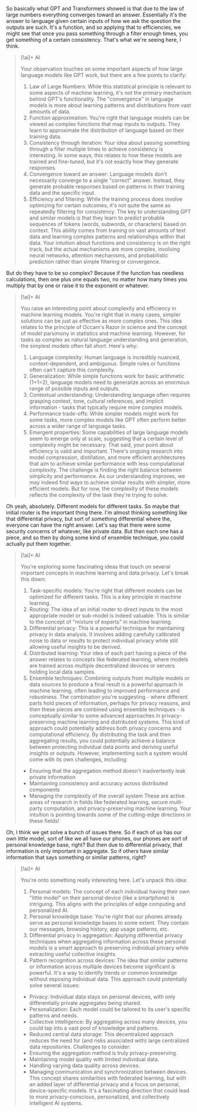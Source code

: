 So basically what GPT and Transformers showed is that due to the law of large numbers everything converges toward an answer. Essentially it's the answer to language given certain inputs of how we ask the question the outputs are such. It's a function, and so applying that to efficiencies, we might see that once you pass something through a filter enough times, you get something of a certain consistency. That's what we're seeing here, I think.
> [!ai]+ AI
>
> Your observation touches on some important aspects of how large language models like GPT work, but there are a few points to clarify:
> 1. Law of Large Numbers: While this statistical principle is relevant to some aspects of machine learning, it's not the primary mechanism behind GPT's functionality. The "convergence" in language models is more about learning patterns and distributions from vast amounts of data.
> 2. Function approximation: You're right that language models can be viewed as complex functions that map inputs to outputs. They learn to approximate the distribution of language based on their training data.
> 3. Consistency through iteration: Your idea about passing something through a filter multiple times to achieve consistency is interesting. In some ways, this relates to how these models are trained and fine-tuned, but it's not exactly how they generate responses.
> 4. Convergence toward an answer: Language models don't necessarily converge to a single "correct" answer. Instead, they generate probable responses based on patterns in their training data and the specific input.
> 5. Efficiency and filtering: While the training process does involve optimizing for certain outcomes, it's not quite the same as repeatedly filtering for consistency.
> The key to understanding GPT and similar models is that they learn to predict probable sequences of tokens (words, subwords, or characters) based on context. This ability comes from training on vast amounts of text data and learning complex patterns and relationships within that data.
> Your intuition about functions and consistency is on the right track, but the actual mechanisms are more complex, involving neural networks, attention mechanisms, and probabilistic prediction rather than simple filtering or convergence.

But do they have to be so complex? Because if the function has needless calculations, then one plus one equals two, no matter how many times you multiply that by one or raise it to the exponent or whatever.
> [!ai]+ AI
>
> You raise an interesting point about complexity and efficiency in machine learning models. You're right that in many cases, simpler solutions can be just as effective as more complex ones. This idea relates to the principle of Occam's Razor in science and the concept of model parsimony in statistics and machine learning.
> However, for tasks as complex as natural language understanding and generation, the simplest models often fall short. Here's why:
> 1. Language complexity: Human language is incredibly nuanced, context-dependent, and ambiguous. Simple rules or functions often can't capture this complexity.
> 2. Generalization: While simple functions work for basic arithmetic (1+1=2), language models need to generalize across an enormous range of possible inputs and outputs.
> 3. Contextual understanding: Understanding language often requires grasping context, tone, cultural references, and implicit information - tasks that typically require more complex models.
> 4. Performance trade-offs: While simpler models might work for some tasks, more complex models like GPT often perform better across a wider range of language tasks.
> 5. Emergent properties: Some capabilities of large language models seem to emerge only at scale, suggesting that a certain level of complexity might be necessary.
> That said, your point about efficiency is valid and important. There's ongoing research into model compression, distillation, and more efficient architectures that aim to achieve similar performance with less computational complexity.
> The challenge is finding the right balance between simplicity and performance. As our understanding improves, we may indeed find ways to achieve similar results with simpler, more efficient models. But for now, the complexity of these models reflects the complexity of the task they're trying to solve.

 Oh yeah, absolutely. Different models for different tasks. So maybe that initial router is the important thing there. I'm almost thinking something like that differential privacy, but sort of something differential where the, everyone can have the right answer. Let's say that there were some security concerns of whatever, like private data. But then each one has a piece, and so then by doing some kind of ensemble technique, you could actually put them together.
> [!ai]+ AI
>
> You're exploring some fascinating ideas that touch on several important concepts in machine learning and data privacy. Let's break this down:
> 1. Task-specific models: You're right that different models can be optimized for different tasks. This is a key principle in machine learning.
> 2. Routing: The idea of an initial router to direct inputs to the most appropriate model or sub-model is indeed valuable. This is similar to the concept of "mixture of experts" in machine learning.
> 3. Differential privacy: This is a powerful technique for maintaining privacy in data analysis. It involves adding carefully calibrated noise to data or results to protect individual privacy while still allowing useful insights to be derived.
> 4. Distributed learning: Your idea of each part having a piece of the answer relates to concepts like federated learning, where models are trained across multiple decentralized devices or servers holding local data samples.
> 5. Ensemble techniques: Combining outputs from multiple models or data sources to produce a final result is a powerful approach in machine learning, often leading to improved performance and robustness.
> The combination you're suggesting - where different parts hold pieces of information, perhaps for privacy reasons, and then these pieces are combined using ensemble techniques - is conceptually similar to some advanced approaches in privacy-preserving machine learning and distributed systems.
> This kind of approach could potentially address both privacy concerns and computational efficiency. By distributing the task and then aggregating results, you could potentially achieve a balance between protecting individual data points and deriving useful insights or outputs.
> However, implementing such a system would come with its own challenges, including:
> - Ensuring that the aggregation method doesn't inadvertently leak private information
> - Maintaining consistency and accuracy across distributed components
> - Managing the complexity of the overall system
> These are active areas of research in fields like federated learning, secure multi-party computation, and privacy-preserving machine learning. Your intuition is pointing towards some of the cutting-edge directions in these fields!

Oh, I think we get solve a bunch of issues there. So if each of us has our own little model, sort of like we all have our phones, our phones are sort of personal knowledge base, right? But then due to differential privacy, that information is only important in aggregate. So if others have similar information that says something or similar patterns, right?
> [!ai]+ AI
>
> You're onto something really interesting here. Let's unpack this idea:
> 1. Personal models: The concept of each individual having their own "little model" on their personal device (like a smartphone) is intriguing. This aligns with the principles of edge computing and personalized AI.
> 2. Personal knowledge base: You're right that our phones already serve as personal knowledge bases to some extent. They contain our messages, browsing history, app usage patterns, etc.
> 3. Differential privacy in aggregation: Applying differential privacy techniques when aggregating information across these personal models is a smart approach to preserving individual privacy while extracting useful collective insights.
> 4. Pattern recognition across devices: The idea that similar patterns or information across multiple devices become significant is powerful. It's a way to identify trends or common knowledge without exposing individual data.
> This approach could potentially solve several issues:
> - Privacy: Individual data stays on personal devices, with only differentially private aggregates being shared.
> - Personalization: Each model could be tailored to its user's specific patterns and needs.
> - Collective intelligence: By aggregating across many devices, you could tap into a vast pool of knowledge and patterns.
> - Reduced central data storage: This decentralized approach reduces the need for (and risks associated with) large centralized data repositories.
> Challenges to consider:
> - Ensuring the aggregation method is truly privacy-preserving.
> - Maintaining model quality with limited individual data.
> - Handling varying data quality across devices.
> - Managing communication and synchronization between devices.
> This concept shares similarities with federated learning, but with an added layer of differential privacy and a focus on personal, device-specific models. It's a fascinating direction that could lead to more privacy-conscious, personalized, and collectively intelligent AI systems.
